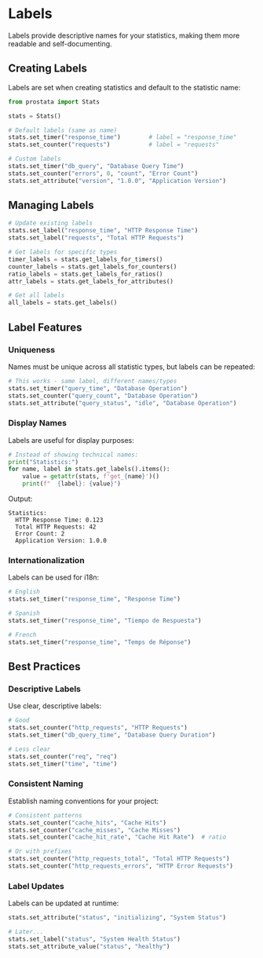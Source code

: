 # Labels

Labels provide descriptive names for your statistics, making them more readable and self-documenting.

## Creating Labels

Labels are set when creating statistics and default to the statistic name:

```python
from prostata import Stats

stats = Stats()

# Default labels (same as name)
stats.set_timer("response_time")        # label = "response_time"
stats.set_counter("requests")           # label = "requests"

# Custom labels
stats.set_timer("db_query", "Database Query Time")
stats.set_counter("errors", 0, "count", "Error Count")
stats.set_attribute("version", "1.0.0", "Application Version")
```

## Managing Labels

```python
# Update existing labels
stats.set_label("response_time", "HTTP Response Time")
stats.set_label("requests", "Total HTTP Requests")

# Get labels for specific types
timer_labels = stats.get_labels_for_timers()
counter_labels = stats.get_labels_for_counters()
ratio_labels = stats.get_labels_for_ratios()
attr_labels = stats.get_labels_for_attributes()

# Get all labels
all_labels = stats.get_labels()
```

## Label Features

### Uniqueness
Names must be unique across all statistic types, but labels can be repeated:

```python
# This works - same label, different names/types
stats.set_timer("query_time", "Database Operation")
stats.set_counter("query_count", "Database Operation")
stats.set_attribute("query_status", "idle", "Database Operation")
```

### Display Names
Labels are useful for display purposes:

```python
# Instead of showing technical names:
print("Statistics:")
for name, label in stats.get_labels().items():
    value = getattr(stats, f'get_{name}')()
    print(f"  {label}: {value}")
```

Output:
```
Statistics:
  HTTP Response Time: 0.123
  Total HTTP Requests: 42
  Error Count: 2
  Application Version: 1.0.0
```

### Internationalization
Labels can be used for i18n:

```python
# English
stats.set_timer("response_time", "Response Time")

# Spanish
stats.set_timer("response_time", "Tiempo de Respuesta")

# French
stats.set_timer("response_time", "Temps de Réponse")
```

## Best Practices

### Descriptive Labels
Use clear, descriptive labels:

```python
# Good
stats.set_counter("http_requests", "HTTP Requests")
stats.set_timer("db_query_time", "Database Query Duration")

# Less clear
stats.set_counter("req", "req")
stats.set_timer("time", "time")
```

### Consistent Naming
Establish naming conventions for your project:

```python
# Consistent patterns
stats.set_counter("cache_hits", "Cache Hits")
stats.set_counter("cache_misses", "Cache Misses")
stats.set_counter("cache_hit_rate", "Cache Hit Rate")  # ratio

# Or with prefixes
stats.set_counter("http_requests_total", "Total HTTP Requests")
stats.set_counter("http_requests_errors", "HTTP Error Requests")
```

### Label Updates
Labels can be updated at runtime:

```python
stats.set_attribute("status", "initializing", "System Status")

# Later...
stats.set_label("status", "System Health Status")
stats.set_attribute_value("status", "healthy")
```
